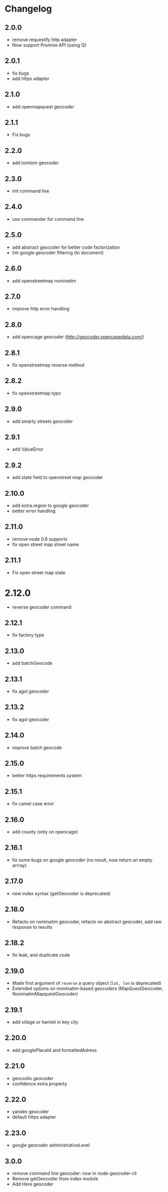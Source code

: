 # Changelog

## 2.0.0

* remove requestify http adapter
* Now support Promise API (using Q)

## 2.0.1

* fix bugs
* add https adapter

## 2.1.0

* add openmapquest geocoder

## 2.1.1

* Fix bugs

## 2.2.0

* add tomtom geocoder

## 2.3.0

* init command line

## 2.4.0

* use commander for command line

## 2.5.0

* add abstract geocoder for better code factorization
* Init google geocoder filtering (to document)

## 2.6.0

* add openstreetmap nominatim

## 2.7.0

* improve http error handling

## 2.8.0

* add opencage geocoder (http://geocoder.opencagedata.com/)

## 2.8.1

* fix openstreetmap reverse method

## 2.8.2

* fix openstreetmap typo

## 2.9.0

* add smarty streets geocoder

## 2.9.1

* add ValueError

## 2.9.2

* add state field to openstreet map geocoder

## 2.10.0

* add extra.region to google geocoder
* better error handling

## 2.11.0

* remove node 0.8 supports
* fix open street map street name

## 2.11.1

* Fix open street map state

# 2.12.0

* reverse geocoder command

## 2.12.1

* fix factory type

## 2.13.0

* add batchGeocode

## 2.13.1

* fix agol geocoder

## 2.13.2

* fix agol geocoder

## 2.14.0

* improve batch geocode

## 2.15.0

* better https requirements system

## 2.15.1

* fix camel case error

## 2.16.0

* add county (only on opencage)

## 2.16.1

* fix some bugs on google geocoder (no result, now return an empty arrray)

## 2.17.0

* new index syntax (getGeocoder is deprecated)

## 2.18.0

* Refacto on nominatim geocoder, refacto on abstract geocoder, add raw response to results

## 2.18.2

* fix leak, and duplicate code

## 2.19.0

* Made first argument of `reverse` a query object (`lat, lon` is deprecated)
* Extended options on nominatim-based geocoders (MapQuestGeocoder, NominatimMapquestGeocoder)

## 2.19.1

* add village or hamlet in key city

## 2.20.0

* add googlePlaceId and formattedAdress

## 2.21.0

* geocodio geocoder
* confidence extra property

## 2.22.0

* yandex geocoder
* default https adapter

## 2.23.0

* google geocoder administrativeLevel

## 3.0.0

* remove command line geocoder: now in node-geocoder-cli
* Remove getGeocoder from index module
* Add Here geocoder
